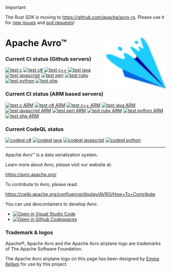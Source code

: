 
> [!IMPORTANT]  
> The Rust SDK is moving to https://github.com/apache/avro-rs. Please use it for [new issues](https://github.com/apache/avro-rs/issues/new)
 and [pull requests](https://github.com/apache/avro-rs/pulls)!
 
 Apache Avro™<img align="right" height="160" src="doc/assets/icons/logo.svg" alt="Avro Logo"/>
============

### Current CI status (Github servers)
[![test c][test c img]][test c]
[![test c#][test c# img]][test c#]
[![test c++][test c++ img]][test c++]
[![test java][test java img]][test java]
[![test javascript][test javascript img]][test javascript]
[![test perl][test perl img]][test perl]
[![test ruby][test ruby img]][test ruby]
[![test python][test python img]][test python]
[![test php][test php img]][test php]

### Current CI status (ARM based servers)
[![test c ARM][test c ARM img]][test c ARM]
[![test c# ARM][test c# ARM img]][test c# ARM]
[![test c++ ARM][test c++ ARM img]][test c++ ARM]
[![test java ARM][test java ARM img]][test java ARM]
[![test javascript ARM][test javascript ARM img]][test javascript ARM]
[![test perl ARM][test perl ARM img]][test perl ARM]
[![test ruby ARM][test ruby ARM img]][test ruby ARM]
[![test python ARM][test python ARM img]][test python ARM]
[![test php ARM][test php ARM img]][test php ARM]

### Current CodeQL status
[![codeql c#][codeql c# img]][codeql c#]
[![codeql java][codeql java img]][codeql java]
[![codeql javascript][codeql javascript img]][codeql javascript]
[![codeql python][codeql python img]][codeql python]

-----

Apache Avro™ is a data serialization system.

Learn more about Avro, please visit our website at:

  https://avro.apache.org/

To contribute to Avro, please read:

  https://cwiki.apache.org/confluence/display/AVRO/How+To+Contribute


<!-- Arranged this way for easy copy-pasting and editor string manipulation -->

[test c]:          https://github.com/apache/avro/actions/workflows/test-lang-c.yml
[test c#]:         https://github.com/apache/avro/actions/workflows/test-lang-csharp.yml
[test c++]:        https://github.com/apache/avro/actions/workflows/test-lang-c++.yml
[test java]:       https://github.com/apache/avro/actions/workflows/test-lang-java.yml
[test javascript]: https://github.com/apache/avro/actions/workflows/test-lang-js.yml
[test perl]:       https://github.com/apache/avro/actions/workflows/test-lang-perl.yml
[test ruby]:       https://github.com/apache/avro/actions/workflows/test-lang-ruby.yml
[test python]:     https://github.com/apache/avro/actions/workflows/test-lang-py.yml
[test php]:        https://github.com/apache/avro/actions/workflows/test-lang-php.yml

[test c ARM]:          https://github.com/apache/avro/actions/workflows/test-lang-c-ARM.yml
[test c# ARM]:         https://github.com/apache/avro/actions/workflows/test-lang-csharp-ARM.yml
[test c++ ARM]:        https://github.com/apache/avro/actions/workflows/test-lang-c++-ARM.yml
[test java ARM]:       https://github.com/apache/avro/actions/workflows/test-lang-java-ARM.yml
[test javascript ARM]: https://github.com/apache/avro/actions/workflows/test-lang-js-ARM.yml
[test perl ARM]:       https://github.com/apache/avro/actions/workflows/test-lang-perl-ARM.yml
[test ruby ARM]:       https://github.com/apache/avro/actions/workflows/test-lang-ruby-ARM.yml
[test python ARM]:     https://github.com/apache/avro/actions/workflows/test-lang-py-ARM.yml
[test php ARM]:        https://github.com/apache/avro/actions/workflows/test-lang-php-ARM.yml

[codeql c#]:         https://github.com/apache/avro/actions/workflows/codeql-csharp-analysis.yml
[codeql java]:       https://github.com/apache/avro/actions/workflows/codeql-java-analysis.yml
[codeql javascript]: https://github.com/apache/avro/actions/workflows/codeql-js-analysis.yml
[codeql python]:     https://github.com/apache/avro/actions/workflows/codeql-py-analysis.yml

[test c img]:          https://github.com/apache/avro/actions/workflows/test-lang-c.yml/badge.svg
[test c# img]:         https://github.com/apache/avro/actions/workflows/test-lang-csharp.yml/badge.svg
[test c++ img]:        https://github.com/apache/avro/actions/workflows/test-lang-c++.yml/badge.svg
[test java img]:       https://github.com/apache/avro/actions/workflows/test-lang-java.yml/badge.svg
[test javascript img]: https://github.com/apache/avro/actions/workflows/test-lang-js.yml/badge.svg
[test perl img]:       https://github.com/apache/avro/actions/workflows/test-lang-perl.yml/badge.svg
[test ruby img]:       https://github.com/apache/avro/actions/workflows/test-lang-ruby.yml/badge.svg
[test python img]:     https://github.com/apache/avro/actions/workflows/test-lang-py.yml/badge.svg
[test php img]:        https://github.com/apache/avro/actions/workflows/test-lang-php.yml/badge.svg

[test c ARM img]:          https://github.com/apache/avro/actions/workflows/test-lang-c-ARM.yml/badge.svg
[test c# ARM img]:         https://github.com/apache/avro/actions/workflows/test-lang-csharp-ARM.yml/badge.svg
[test c++ ARM img]:        https://github.com/apache/avro/actions/workflows/test-lang-c++-ARM.yml/badge.svg
[test java ARM img]:       https://github.com/apache/avro/actions/workflows/test-lang-java-ARM.yml/badge.svg
[test javascript ARM img]: https://github.com/apache/avro/actions/workflows/test-lang-js-ARM.yml/badge.svg
[test perl ARM img]:       https://github.com/apache/avro/actions/workflows/test-lang-perl-ARM.yml/badge.svg
[test ruby ARM img]:       https://github.com/apache/avro/actions/workflows/test-lang-ruby-ARM.yml/badge.svg
[test python ARM img]:     https://github.com/apache/avro/actions/workflows/test-lang-py-ARM.yml/badge.svg
[test php ARM img]:        https://github.com/apache/avro/actions/workflows/test-lang-php-ARM.yml/badge.svg

[codeql c# img]:         https://github.com/apache/avro/actions/workflows/codeql-csharp-analysis.yml/badge.svg
[codeql java img]:       https://github.com/apache/avro/actions/workflows/codeql-java-analysis.yml/badge.svg
[codeql javascript img]: https://github.com/apache/avro/actions/workflows/codeql-js-analysis.yml/badge.svg
[codeql python img]:     https://github.com/apache/avro/actions/workflows/codeql-py-analysis.yml/badge.svg

You can use devcontainers to develop Avro:

* [![Open in Visual Studio Code](https://img.shields.io/static/v1?label=&message=Open%20in%20Visual%20Studio%20Code&color=blue&logo=visualstudiocode&style=flat)](https://vscode.dev/redirect?url=vscode://ms-vscode-remote.remote-containers/cloneInVolume?url=https://github.com/apache/avro)
* [![Open in Github Codespaces](https://img.shields.io/static/v1?label=&message=Open%20in%20Github%20Codespaces&color=2f362d&logo=github)](https://codespaces.new/apache/avro?quickstart=1&hide_repo_select=true)


### Trademark & logos
Apache®, Apache Avro and the Apache Avro airplane logo are trademarks of The Apache Software Foundation.

The Apache Avro airplane logo on this page has been designed by [Emma Kellam](https://github.com/emmak3l) for use by this project.

